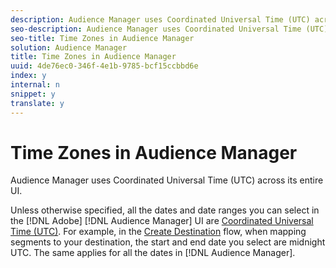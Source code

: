 ```yaml
---
description: Audience Manager uses Coordinated Universal Time (UTC) across its entire UI.
seo-description: Audience Manager uses Coordinated Universal Time (UTC) across its entire UI.
seo-title: Time Zones in Audience Manager
solution: Audience Manager
title: Time Zones in Audience Manager
uuid: 4de76ec0-346f-4e1b-9785-bcf15ccbbd6e
index: y
internal: n
snippet: y
translate: y
---
```


# Time Zones in Audience Manager

Audience Manager uses Coordinated Universal Time (UTC) across its entire UI.



Unless otherwise specified, all the dates and date ranges you can select in the [!DNL Adobe] [!DNL Audience Manager] UI are [Coordinated Universal Time (UTC)](https://www.timeanddate.com/worldclock/timezone/utc). For example, in the [Create Destination](../c_features/destinations/manage-destinations.md#section_45FF2A8E4EB648488578365DB5D15219) flow, when mapping segments to your destination, the start and end date you select are midnight UTC. The same applies for all the dates in [!DNL Audience Manager]. 
